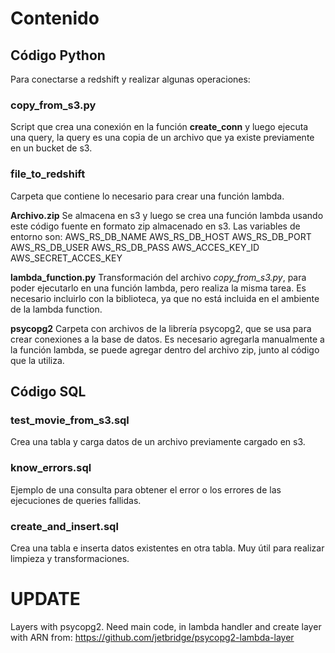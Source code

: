 # Contenido

## Código Python

Para conectarse a redshift y realizar algunas operaciones:

### copy_from_s3.py

Script que crea una conexión en la función **create_conn** y luego ejecuta una query, 
la query es una copia de un archivo que ya existe previamente en un bucket de s3.

### file_to_redshift

Carpeta que contiene lo necesario para crear una función lambda.

**Archivo.zip** Se almacena en s3 y luego se crea una función lambda usando este código fuente
en formato zip almacenado en s3.
Las variables de entorno son:
    AWS_RS_DB_NAME
    AWS_RS_DB_HOST
    AWS_RS_DB_PORT
    AWS_RS_DB_USER
    AWS_RS_DB_PASS
    AWS_ACCES_KEY_ID
    AWS_SECRET_ACCES_KEY

**lambda_function.py** Transformación del archivo _copy_from_s3.py_, para poder ejecutarlo en 
una función lambda, pero realiza la misma tarea. Es necesario incluirlo con la biblioteca,
ya que no está incluida en el ambiente de la lambda function.

**psycopg2** Carpeta con archivos de la librería psycopg2, que se usa para crear conexiones a la base de datos.
Es necesario agregarla manualmente a la función lambda, se puede agregar dentro del archivo zip, junto al código 
que la utiliza.

## Código SQL 

### test_movie_from_s3.sql
Crea una tabla y carga datos de un archivo previamente cargado en s3.

### know_errors.sql
Ejemplo de una consulta para obtener el error o los errores de las ejecuciones de queries fallidas.

### create_and_insert.sql
Crea una tabla e inserta datos existentes en otra tabla. Muy útil para realizar limpieza y transformaciones.


# UPDATE
Layers with psycopg2.
Need main code, in lambda handler and create layer with ARN from:
https://github.com/jetbridge/psycopg2-lambda-layer
